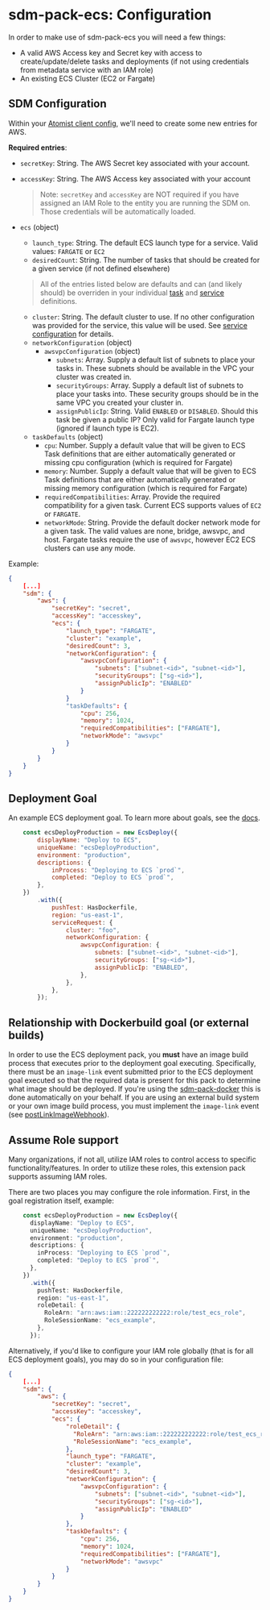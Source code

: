 # sdm-pack-ecs: Configuration

In order to make use of sdm-pack-ecs you will need a few things:

* A valid AWS Access key and Secret key with access to create/update/delete tasks and deployments (if not using credentials from metadata service with an IAM role)
* An existing ECS Cluster (EC2 or Fargate)

## SDM Configuration

Within your [Atomist client config](https://docs.atomist.com/developer/prerequisites/#user-configuration), we'll need to create some new entries for AWS.

**Required entries**:
* `secretKey`: String. The AWS Secret key associated with your account.
* `accessKey`: String. The AWS Access key associated with your account
  > Note: `secretKey` and `accessKey` are NOT required if you have assigned an IAM Role to the entity you are running the SDM on.  Those credentials will be automatically loaded.
  
* `ecs` (object)
  * `launch_type`: String.  The default ECS launch type for a service.  Valid values: `FARGATE` or `EC2`
  * `desiredCount`: String.  The number of tasks that should be created for a given service (if not defined elsewhere)

  > All of the entries listed below are defaults and can (and likely should) be overriden in your individual [task](task.md) and [service](service.md) definitions.

  * `cluster`: String.  The default cluster to use. If no other configuration was provided for the service, this value will be used.  See [service configuration](service.md) for details.
  * `networkConfiguration` (object)
    * `awsvpcConfiguration` (object)
        * `subnets`: Array.  Supply a default list of subnets to place your tasks in.  These subnets should be available in the VPC your cluster was created in.
        * `securityGroups`: Array.  Supply a default list of subnets to place your tasks into.  These security groups should be in the same VPC you created your cluster in.
        * `assignPublicIp`: String.  Valid `ENABLED` or `DISABLED`.  Should this task be given a public IP?  Only valid for Fargate launch type (ignored if launch type is EC2).
  * `taskDefaults` (object)
    * `cpu`: Number.  Supply a default value that will be given to ECS Task definitions that are either automatically generated or missing cpu configuration (which is required for Fargate)
    * `memory`: Number.  Supply a default value that will be given to ECS Task definitions that are either automatically generated or missing memory configuration (which is required for Fargate)
    * `requiredCompatibilities`: Array.  Provide the required compatibility for a given task.  Current ECS supports values of `EC2` or `FARGATE`.
    * `networkMode`: String. Provide the default docker network mode for a given task. The valid values are none, bridge, awsvpc, and host.  Fargate tasks require the use of `awsvpc`, however EC2 ECS clusters can use any mode.


Example:
```json
{
    [...]
    "sdm": {
        "aws": {
            "secretKey": "secret",
            "accessKey": "accesskey",
            "ecs": {
                "launch_type": "FARGATE",
                "cluster": "example",
                "desiredCount": 3,
                "networkConfiguration": {
                    "awsvpcConfiguration": {
                        "subnets": ["subnet-<id>", "subnet-<id>"],
                        "securityGroups": ["sg-<id>"],
                        "assignPublicIp": "ENABLED"
                    }
                }
                "taskDefaults": {
                    "cpu": 256,
                    "memory": 1024,
                    "requiredCompatibilities": ["FARGATE"],
                    "networkMode": "awsvpc"
                }
            }
        }
    }
}
```

## Deployment Goal
An example ECS deployment goal.  To learn more about goals, see the [docs](https://docs.atomist.com/developer/goal/).

```javascript
    const ecsDeployProduction = new EcsDeploy({
        displayName: "Deploy to ECS",
        uniqueName: "ecsDeployProduction",
        environment: "production",
        descriptions: {
            inProcess: "Deploying to ECS `prod`",
            completed: "Deploy to ECS `prod`",
        },
    })
        .with({
            pushTest: HasDockerfile,
            region: "us-east-1",
            serviceRequest: {
                cluster: "foo",
                networkConfiguration: {
                    awsvpcConfiguration: {
                        subnets: ["subnet-<id>", "subnet-<id>"],
                        securityGroups: ["sg-<id>"],
                        assignPublicIp: "ENABLED",
                    },
                },
            },
        });
```

## Relationship with Dockerbuild goal (or external builds)
In order to use the ECS deployment pack, you **must** have an image build process that executes prior to the deployment goal executing.  Specifically, there must be an `image-link` event submitted prior to the ECS deployment goal executed so that the required data is present for this pack to determine what image should be deployed.  If you're using the [sdm-pack-docker](https://github.com/atomist/sdm-pack-docker) this is done automatically on your behalf.  If you are using an external build system or your own image build process, you must implement the `image-link` event (see [postLinkImageWebhook](https://atomist.github.io/sdm-core/modules/_util_webhook_imagelink_.html#postlinkimagewebhook)).

## Assume Role support
Many organizations, if not all, utilize IAM roles to control access to specific functionality/features.  In order to utilize these roles, this extension pack supports assuming IAM roles.

There are two places you may configure the role information.  First, in the goal registration itself, example:

```typescript
    const ecsDeployProduction = new EcsDeploy({
      displayName: "Deploy to ECS",
      uniqueName: "ecsDeployProduction",
      environment: "production",
      descriptions: {
        inProcess: "Deploying to ECS `prod`",
        completed: "Deploy to ECS `prod`",
      },
    })
      .with({
        pushTest: HasDockerfile,
        region: "us-east-1",
        roleDetail: {
          RoleArn: "arn:aws:iam::222222222222:role/test_ecs_role",
          RoleSessionName: "ecs_example",
        },
      });
```

Alternatively, if you'd like to configure your IAM role globally (that is for all ECS deployment goals), you may do so in your configuration file:

```json
{
    [...]
    "sdm": {
        "aws": {
            "secretKey": "secret",
            "accessKey": "accesskey",
            "ecs": {
                "roleDetail": {
                  "RoleArn": "arn:aws:iam::222222222222:role/test_ecs_role",
                  "RoleSessionName": "ecs_example",
                },
                "launch_type": "FARGATE",
                "cluster": "example",
                "desiredCount": 3,
                "networkConfiguration": {
                    "awsvpcConfiguration": {
                        "subnets": ["subnet-<id>", "subnet-<id>"],
                        "securityGroups": ["sg-<id>"],
                        "assignPublicIp": "ENABLED"
                    }
                },
                "taskDefaults": {
                    "cpu": 256,
                    "memory": 1024,
                    "requiredCompatibilities": ["FARGATE"],
                    "networkMode": "awsvpc"
                }
            }
        }
    }
}
```
